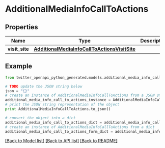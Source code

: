 # AdditionalMediaInfoCallToActions


## Properties

Name | Type | Description | Notes
------------ | ------------- | ------------- | -------------
**visit_site** | [**AdditionalMediaInfoCallToActionsVisitSite**](AdditionalMediaInfoCallToActionsVisitSite.md) |  | 

## Example

```python
from twitter_openapi_python_generated.models.additional_media_info_call_to_actions import AdditionalMediaInfoCallToActions

# TODO update the JSON string below
json = "{}"
# create an instance of AdditionalMediaInfoCallToActions from a JSON string
additional_media_info_call_to_actions_instance = AdditionalMediaInfoCallToActions.from_json(json)
# print the JSON string representation of the object
print AdditionalMediaInfoCallToActions.to_json()

# convert the object into a dict
additional_media_info_call_to_actions_dict = additional_media_info_call_to_actions_instance.to_dict()
# create an instance of AdditionalMediaInfoCallToActions from a dict
additional_media_info_call_to_actions_form_dict = additional_media_info_call_to_actions.from_dict(additional_media_info_call_to_actions_dict)
```
[[Back to Model list]](../README.md#documentation-for-models) [[Back to API list]](../README.md#documentation-for-api-endpoints) [[Back to README]](../README.md)


